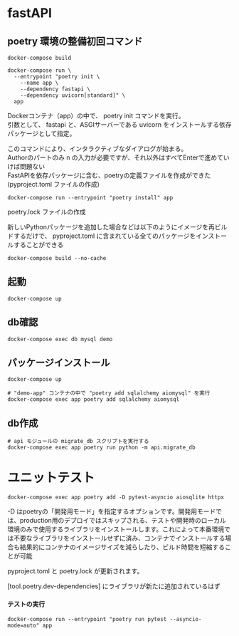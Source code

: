 # fastAPI

## poetry 環境の整備初回コマンド
```
docker-compose build
```

```
docker-compose run \
  --entrypoint "poetry init \
    --name app \
    --dependency fastapi \
    --dependency uvicorn[standard]" \
  app
```
Dockerコンテナ（app）の中で、 poetry init コマンドを実行。  
引数として、 fastapi と、ASGIサーバーである uvicorn をインストールする依存パッケージとして指定。

このコマンドにより、インタラクティブなダイアログが始まる。  
Authorのパートのみ n の入力が必要ですが、それ以外はすべてEnterで進めていけば問題ない  
FastAPIを依存パッケージに含む、poetryの定義ファイルを作成ができた(pyproject.toml ファイルの作成)  

```
docker-compose run --entrypoint "poetry install" app
```
poetry.lock ファイルの作成

新しいPythonパッケージを追加した場合などは以下のようにイメージを再ビルドするだけで、 pyproject.toml に含まれている全てのパッケージをインストールすることができる
```
docker-compose build --no-cache
```

## 起動
```
docker-compose up
```

## db確認
```
docker-compose exec db mysql demo
```

## パッケージインストール
```
docker-compose up
```
```
# "demo-app" コンテナの中で "poetry add sqlalchemy aiomysql" を実行
docker-compose exec app poetry add sqlalchemy aiomysql
```

## db作成
```
# api モジュールの migrate_db スクリプトを実行する
docker-compose exec app poetry run python -m api.migrate_db
```


# ユニットテスト
```
docker-compose exec app poetry add -D pytest-asyncio aiosqlite httpx
```
-D はpoetryの「開発用モード」を指定するオプションです。開発用モードでは、production用のデプロイではスキップされる、テストや開発時のローカル環境のみで使用するライブラリをインストールします。これによって本番環境では不要なライブラリをインストールせずに済み、コンテナでインストールする場合も結果的にコンテナのイメージサイズを減らしたり、ビルド時間を短縮することが可能

pyproject.toml と poetry.lock が更新されます。

[tool.poetry.dev-dependencies] にライブラリが新たに追加されているはず

#### テストの実行
```
docker-compose run --entrypoint "poetry run pytest --asyncio-mode=auto" app
```